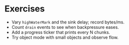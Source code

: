 # Exercises

- Vary `highWaterMark` and the sink delay; record bytes/ms.
- Count `drain` events to see when backpressure eases.
- Add a progress ticker that prints every N chunks.
- Try object mode with small objects and observe flow.

